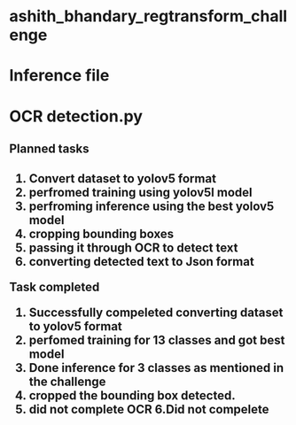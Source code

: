 # ashith_bhandary_regtransform_challenge

<h1> Inference file <h1>

OCR detection.py


<h2> Planned tasks <h2>

1. Convert dataset to yolov5 format
2. perfromed training using  yolov5l model
3. perfroming inference using the best yolov5 model 
4. cropping bounding boxes 
5. passing it through OCR to detect text
6. converting detected text to Json format


Task completed 
1. Successfully compeleted converting dataset to yolov5 format
2. perfomed training for 13 classes and got best model
3. Done inference for 3 classes as mentioned in the challenge
4. cropped the bounding box detected.
5. did not complete OCR
6.Did not compelete

